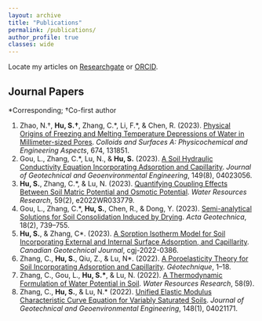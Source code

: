 ```yaml
---
layout: archive
title: "Publications"
permalink: /publications/
author_profile: true
classes: wide
---
```


<!--
Locate my articles on [Google Scholar](author.googlescholar), [Researchgate](https://www.researchgate.net/profile/Shaojie-Hu-3), or [ORCID](https://orcid.org/0000-0003-2730-930X).
-->

Locate my articles on [Researchgate](https://www.researchgate.net/profile/Shaojie-Hu-3) or [ORCID](https://orcid.org/0000-0003-2730-930X).


## Journal Papers

\*Corresponding; †Co-first author

1. Zhao, N.†, **Hu, S.†**, Zhang, C.\*, Li, F.\*, & Chen, R. (2023). [Physical Origins of Freezing and Melting Temperature Depressions of Water in Millimeter-sized Pores](https://doi.org/10.1016/j.colsurfa.2023.131851). *Colloids and Surfaces A: Physicochemical and Engineering Aspects*, 674, 131851.
2. Gou, L., Zhang, C.\*, Lu, N., & **Hu, S.** (2023). [A Soil Hydraulic Conductivity Equation Incorporating Adsorption and Capillarity](https://ascelibrary.org/doi/10.1061/JGGEFK.GTENG-11388). *Journal of Geotechnical and Geoenvironmental Engineering*, 149(8), 04023056.
3. **Hu, S.**, Zhang, C.\*, & Lu, N. (2023). [Quantifying Coupling Effects Between Soil Matric Potential and Osmotic Potential](https://agupubs.onlinelibrary.wiley.com/doi/10.1029/2022WR033779). *Water Resources Research*, 59(2), e2022WR033779.
4. Gou, L., Zhang, C.\*, **Hu, S.**, Chen, R., & Dong, Y. (2023). [Semi-analytical Solutions for Soil Consolidation Induced by Drying](https://link.springer.com/10.1007/s11440-022-01623-4). *Acta Geotechnica*, 18(2), 739–755.
5. **Hu, S.**, & Zhang, C\*. (2023). [A Sorption Isotherm Model for Soil Incorporating External and Internal Surface Adsorption, and Capillarity](https://cdnsciencepub.com/doi/10.1139/cgj-2022-0386). *Canadian Geotechnical Journal*, cgj-2022-0386.
6. Zhang, C., **Hu, S.**, Qiu, Z., & Lu, N\*. (2022). [A Poroelasticity Theory for Soil Incorporating Adsorption and Capillarity](https://www.icevirtuallibrary.com/doi/10.1680/jgeot.22.00097). *Géotechnique*, 1–18.
7. Zhang, C., Gou, L., **Hu, S.\***, & Lu, N. (2022). [A Thermodynamic Formulation of Water Potential in Soil](https://onlinelibrary.wiley.com/doi/10.1029/2022WR032369). *Water Resources Research*, 58(9).
8. Zhang, C., **Hu, S.**, & Lu, N.\* (2022). [Unified Elastic Modulus Characteristic Curve Equation for Variably Saturated Soils](https://ascelibrary.org/doi/10.1061/%28ASCE%29GT.1943-5606.0002718). *Journal of Geotechnical and Geoenvironmental Engineering*, 148(1), 04021171.


